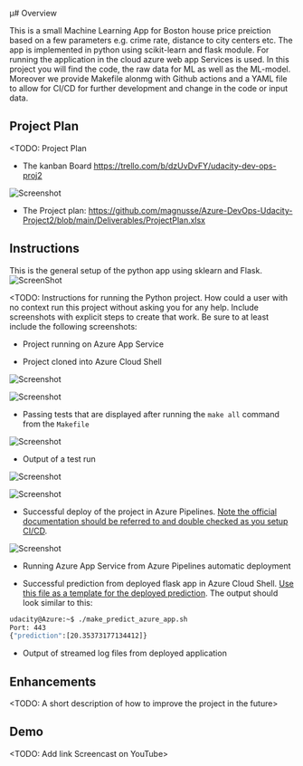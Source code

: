 µ# Overview

This is a small Machine Learning App for Boston house price preiction based on a few parameters e.g. crime rate, distance to city centers etc. The app is implemented in python using scikit-learn and flask module. For running the application in the cloud azure web app Services is used. In this project you will find the code, the raw data for ML as well as the ML-model. Moreover we provide Makefile alonmg with Github actions and a YAML file to allow for CI/CD for further development and change in the code or input data.

## Project Plan
<TODO: Project Plan

* The kanban Board https://trello.com/b/dzUvDvFY/udacity-dev-ops-proj2

![Screenshot](Deliverables/Screenshot%20Trello%20_%20Trello.png)
* The Project plan: https://github.com/magnusse/Azure-DevOps-Udacity-Project2/blob/main/Deliverables/ProjectPlan.xlsx


## Instructions
This is the general setup of the python app using sklearn and Flask.
![ScreenShot](Deliverables/architecture.png)


<TODO:  Instructions for running the Python project.  How could a user with no context run this project without asking you for any help.  Include screenshots with explicit steps to create that work. Be sure to at least include the following screenshots:

* Project running on Azure App Service

* Project cloned into Azure Cloud Shell

![Screenshot](Deliverables/2021-01-24%2021_28_50-screenshot-cloned-repo.png)

![Screenshot](Deliverables/2021-01-24%2021_49-screenshot-clones-repo.png)



* Passing tests that are displayed after running the `make all` command from the `Makefile`

![Screenshot](Deliverables/2021-01-24%2022_19_15-after-make-all.png)

* Output of a test run

![Screenshot](Deliverables/Azure-Shell-start-flask-locally2021-01-31%2021_31_32-.png)

![Screenshot](Deliverables/predict-local-My%20Dashboard%20-%20Microsoft%20Azure.png)


* Successful deploy of the project in Azure Pipelines.  [Note the official documentation should be referred to and double checked as you setup CI/CD](https://docs.microsoft.com/en-us/azure/devops/pipelines/ecosystems/python-webapp?view=azure-devops).

![Screenshot](Deliverables/2021-01-24%2022_43_39-github-action-testrun.png)


* Running Azure App Service from Azure Pipelines automatic deployment

* Successful prediction from deployed flask app in Azure Cloud Shell.  [Use this file as a template for the deployed prediction](https://github.com/udacity/nd082-Azure-Cloud-DevOps-Starter-Code/blob/master/C2-AgileDevelopmentwithAzure/project/starter_files/flask-sklearn/make_predict_azure_app.sh).
The output should look similar to this:

```bash
udacity@Azure:~$ ./make_predict_azure_app.sh
Port: 443
{"prediction":[20.35373177134412]}
```

* Output of streamed log files from deployed application

>

## Enhancements

<TODO: A short description of how to improve the project in the future>

## Demo

<TODO: Add link Screencast on YouTube>
